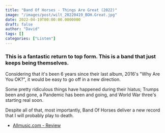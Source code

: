 ```yaml
---
title: "Band Of Horses - Things Are Great (2022)"
image: "/images/post/wilt_20220419_BOH.Great.jpg"
date: 2022-04-19T00:00:00.0000000
draft: false
author: "David"
tags: []
categories: ["Listen"]
---
```

### This is a fantastic return to top form. This is a band that just keeps being themselves.

 Considering that it's been 6 years since their last album, 2016's "Why Are You OK?", it would be easy to go off in a new direction.

 Some pretty ridiculous things have happened during their hiatus; Trumps been and gone, a Pandemic has been and going, and World War three's starting real soon.

 Despite all of that, most importantly, Band Of Horses deliver a new record that I will probably play to death.

-  [Allmusic.com - Review](https://www.allmusic.com/album/things-are-great-mw0003586908)